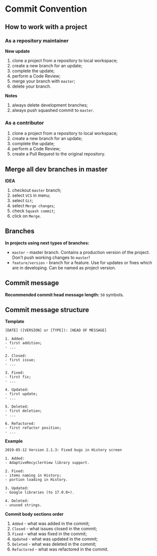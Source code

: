 # Commit Convention

## How to work with a project

### As a repository maintainer

__New update__

1. clone a project from a repository to local workspace;
2. create a new branch for an update;
3. complete the update;
4. perform a Code Review;
5. merge your branch with `master`;
6. delete your branch.

__Notes__

1. always delete development branches;
2. always push squashed commit to `master`.

### As a contributor

1. clone a project from a repository to local workspace;
2. create a new branch for an update;
3. complete the update;
4. perform a Code Review;
5. create a Pull Request to the original repository.

## Merge all dev branches in master

__IDEA__

1. checkout `master` branch;
2. select `VCS` in menu;
3. select `Git`;
4. select `Merge changes`;
5. check `Squash commit`;
6. click on `Merge`.

## Branches

__In projects using next types of branches:__

* `master` - master branch. Contains a production version of the project. Don't push working changes to `master`!
* `feature/version` - branch for a feature. Use for updates or fixes which are in developing. Can be named as project version.

## Commit message

__Recommended commit head message length:__ `50` symbols.

## Commit message structure

__Template__

```
[DATE] ([VERSION] or [TYPE]): [HEAD OF MESSAGE]

1. Added:
- first addition;
- ...

2. Closed:
- first issue;
- ...

3. Fixed:
- first fix;
- ...

4. Updated:
- first update;
- ...

5. Deleted:
- first deletion;
- ...

6. Refactored:
- first refactor position;
- ...
```

__Example__

```
2019-05-12 Version 2.1.3: Fixed bugs in History screen

1. Added:
- AdaptiveRecyclerView library support.

2. Fixed:
- items naming in History;
- portion loading in History.

3. Updated:
- Google libraries (to 17.0.0+).

4. Deleted:
- unused strings.
```

__Commit body sections order__

1. `Added` - what was added in the commit;
2. `Closed` - what issues closed in the commit;
3. `Fixed` - what was fixed in the commit;
4. `Updated` - what was updated in the commit;
5. `Deleted` - what was deleted in the commit;
6. `Refactored` - what was refactored in the commit.
